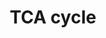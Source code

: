 ---
annotations:
- type: Pathway Ontology
  value: citric acid cycle pathway
- type: Pathway Ontology
  value: classic metabolic pathway
authors:
- MaintBot
- MirellaKalafati
- Mkutmon
- Eweitz
description: The [[wikipedia:citric_acid_cycle|citric acid cycle]], also known as
  the tricarboxylic acid cycle (TCA cycle) or the Krebs cycle, (or rarely, the Szent-Gyorgyi-Krebs
  cycle) is a series of enzyme-catalysed chemical reactions of central importance
  in all living cells that use oxygen as part of cellular respiration. In eukaryotes,
  the citric acid cycle occurs in the matrix of the mitochondrion. The components
  and reactions of the citric acid cycle were established by seminal work from both
  [[wikipedia:Albert_Szent-Gyorgyi|Albert Szent-Gyorgyi]] and [[wikipedia:Hans_Krebs|Hans
  Krebs]]. [From [[wikipedia:Main_Page|Wikipedia]]]
last-edited: 2021-05-19
organisms:
- Anopheles gambiae
redirect_from:
- /index.php/Pathway:WP1227
- /instance/WP1227
schema-jsonld:
- '@context': https://schema.org/
  '@id': https://wikipathways.github.io/pathways/WP1227.html
  '@type': Dataset
  creator:
    '@type': Organization
    name: WikiPathways
  description: The [[wikipedia:citric_acid_cycle|citric acid cycle]], also known as
    the tricarboxylic acid cycle (TCA cycle) or the Krebs cycle, (or rarely, the Szent-Gyorgyi-Krebs
    cycle) is a series of enzyme-catalysed chemical reactions of central importance
    in all living cells that use oxygen as part of cellular respiration. In eukaryotes,
    the citric acid cycle occurs in the matrix of the mitochondrion. The components
    and reactions of the citric acid cycle were established by seminal work from both
    [[wikipedia:Albert_Szent-Gyorgyi|Albert Szent-Gyorgyi]] and [[wikipedia:Hans_Krebs|Hans
    Krebs]]. [From [[wikipedia:Main_Page|Wikipedia]]]
  keywords:
  - PDK4
  - AgaP_AGAP007852
  - PDHA2
  - Malate
  - AgaP_AGAP010429
  - PDP2
  - PDK2
  - AgaP_AGAP004055
  - PDHX
  - AgaP_AGAP003168
  - AgaP_AGAP011629
  - AgaP_AGAP010421
  - Citrate
  - AgaP_AGAP004742
  - AgaP_AGAP009510
  - Pyruvate
  - AgaP_AGAP007786
  - Succinate
  - AgaP_AGAP012048
  - AgaP_AGAP002728
  - AgaP_AGAP004352
  - AgaP_AGAP002192
  - alpha-Ketoglutarate
  - AgaP_AGAP007975
  - AgaP_AGAP003030
  - AgaP_AGAP010672
  - Oxaloacetate
  - Acetyl-CoA
  - Isocitrate
  - Succinyl-CoA
  - AgaP_AGAP010276
  - AgaP_AGAP001312
  - AgaP_AGAP001884
  - AgaP_AGAP000618
  - AgaP_AGAP007309
  - AgaP_AGAP001903
  - AgaP_AGAP008349
  - AgaP_AGAP006366
  - PDK1
  - AgaP_AGAP004744
  - Fumarate
  license: CC0
  name: TCA cycle
seo: CreativeWork
title: TCA cycle
wpid: WP1227
---